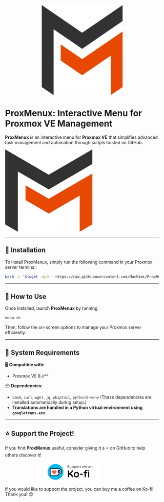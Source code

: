 <div align="center">
    <img src="https://github.com/MacRimi/ProxMenux/blob/main/images/logo2.png" alt="ProxMenu Logo" width="265" height="294">
</div>


# ProxMenux: Interactive Menu for Proxmox VE Management

**ProxMenux** is an interactive menu for **Proxmox VE** that simplifies advanced task management and automation through scripts hosted on GitHub.


![This is an image](https://github.com/MacRimi/ProxMenux/blob/main/images/logo2.png)

---

## 📌 Installation
To install ProxMenux, simply run the following command in your Proxmox server terminal:

```bash
bash -c "$(wget -qLO - https://raw.githubusercontent.com/MacRimi/ProxMenux/main/install_proxmenux.sh)"
```

---

## 📌 How to Use
Once installed, launch **ProxMenux** by running:

```bash
menu.sh
```
Then, follow the on-screen options to manage your Proxmox server efficiently.

---

## 📌 System Requirements
🖥 **Compatible with:**
- Proxmox VE 8.x**

📦 **Dependencies:**
- `bash`, `curl`, `wget`, `jq`, `whiptail`, `python3-venv` (These dependencies are installed automatically during setup.)
- **Translations are handled in a Python virtual environment using `googletrans-env`.**

---

## ⭐ Support the Project!
If you find **ProxMenux** useful, consider giving it a ⭐ on GitHub to help others discover it!

<div style="display: flex; justify-content: center; align-items: center;">
  <a href="https://ko-fi.com/G2G313ECAN" target="_blank" style="display: flex; align-items: center; text-decoration: none;">
    <img src="https://raw.githubusercontent.com/MacRimi/HWEncoderX/main/images/kofi.png" alt="Support me on Ko-fi" style="width:175px; margin-right:65px;"/>
  </a>
</div>

If you would like to support the project, you can buy me a coffee on Ko-fi! Thank you! 😊

